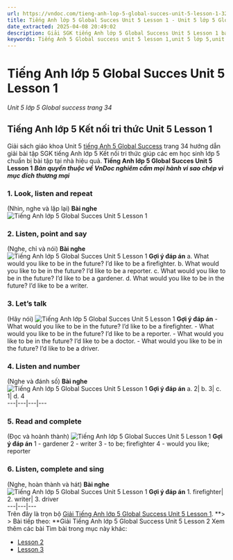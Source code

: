 ```yaml
---
url: https://vndoc.com/tieng-anh-lop-5-global-succes-unit-5-lesson-1-320246
title: Tiếng Anh lớp 5 Global Succes Unit 5 Lesson 1 - Unit 5 lớp 5 Global success trang 34 - VnDoc.com
date_extracted: 2025-04-08 20:49:02
description: Giải SGK tiếng Anh lớp 5 Global Success Unit 5 Lesson 1 bao gồm đáp án các phần bài tập trang 34 giúp các em chuẩn bị bài hiệu quả.
keywords: Tiếng Anh 5 Global success unit 5 lesson 1,unit 5 lớp 5,unit 5 lớp 5 Global success,tiếng anh lớp 5 unit 5,tiếng anh lớp 5 global success unit 5,unit 5 tiếng anh 5 global success,unit 5 lớp 5 Global success trang 34,tiếng anh 5 unit 5 lesson 1,Tiếng Anh 5 unit 5 Global Success,tiếng Anh lớp 5 kết nối unit 5
---
```


# Tiếng Anh lớp 5 Global Succes Unit 5 Lesson 1
 _Unit 5 lớp 5 Global success trang 34_
## Tiếng Anh lớp 5 Kết nối tri thức Unit 5 Lesson 1
Giải  sách giáo khoa Unit 5 [tiếng Anh 5 Global Success](<https://vndoc.com/tieng-anh-lop-5-global-success>) trang 34 hướng dẫn giải bài tập SGK tiếng Anh lớp 5 Kết nối tri thức giúp các em học sinh lớp 5 chuẩn bị bài tập tại nhà hiệu quả.
**Tiếng Anh lớp 5 Global Succes Unit 5 Lesson 1**
 _**Bản quyền thuộc về VnDoc nghiêm cấm mọi hành vi sao chép vì mục đích thương mại**_
### 1\. Look, listen and repeat
\(Nhìn, nghe và lặp lại\)
**Bài nghe**
![Tiếng Anh lớp 5 Global Succes Unit 5 Lesson 1](https://i.vdoc.vn/data/image/2024/05/16/tieng-anh-lop-5-global-succes-unit-5-lesson-1-1.png)
### 2\. Listen, point and say
\(Nghe, chỉ và nói\)
**Bài nghe**
![Tiếng Anh lớp 5 Global Succes Unit 5 Lesson 1](https://i.vdoc.vn/data/image/2024/05/16/tieng-anh-lop-5-global-succes-unit-5-lesson-1-2.png)
**Gợi ý đáp án**
a. What would you like to be in the future?
I’d like to be a firefighter.
b. What would you like to be in the future?
I’d like to be a reporter.
c. What would you like to be in the future?
I’d like to be a gardener.
d. What would you like to be in the future?
I’d like to be a writer.
### 3\. Let’s talk
\(Hãy nói\)
![Tiếng Anh lớp 5 Global Succes Unit 5 Lesson 1](https://i.vdoc.vn/data/image/2024/05/16/tieng-anh-lop-5-global-succes-unit-5-lesson-1-3.png)
**Gợi ý đáp án**
\- What would you like to be in the future?
I’d like to be a firefighter.
\- What would you like to be in the future?
I’d like to be a reporter.
\- What would you like to be in the future?
I’d like to be a doctor.
\- What would you like to be in the future?
I’d like to be a driver.
### 4\. Listen and number
\(Nghe và đánh số\)
**Bài nghe**
![Tiếng Anh lớp 5 Global Succes Unit 5 Lesson 1](https://i.vdoc.vn/data/image/2024/05/16/tieng-anh-lop-5-global-succes-unit-5-lesson-1-4.png)
**Gợi ý đáp án**
a. 2| b. 3| c. 1| d. 4  
---|---|---|---  
### 5\. Read and complete
\(Đọc và hoành thành\)
![Tiếng Anh lớp 5 Global Succes Unit 5 Lesson 1](https://i.vdoc.vn/data/image/2024/05/16/tieng-anh-lop-5-global-succes-unit-5-lesson-1-5.png)
**Gợi ý đáp án**
1 - gardener
2 - writer
3 - to be; firefighter
4 - would you like; reporter
### 6\. Listen, complete and sing
\(Nghe, hoàn thành và hát\)
**Bài nghe**
![Tiếng Anh lớp 5 Global Succes Unit 5 Lesson 1](https://i.vdoc.vn/data/image/2024/05/16/tieng-anh-lop-5-global-succes-unit-5-lesson-1-6.png)
**Gợi ý đáp án**
1\. firefighter| 2\. writer| 3\. driver  
---|---|---  
Trên đây là trọn bộ [Giải Tiếng Anh lớp 5 Global Success Unit 5 Lesson 1](<https://vndoc.com/tieng-anh-lop-5-global-succes-unit-5-lesson-1-320246>).
**> > Bài tiếp theo: **Giải Tiếng Anh lớp 5 Global Success Unit 5 Lesson 2
Xem thêm các bài Tìm bài trong mục này khác:
  * [Lesson 2](</tieng-anh-lop-5-global-succes-unit-5-lesson-2-320256>)
  * [Lesson 3](</tieng-anh-lop-5-global-succes-unit-5-lesson-3-320268>)

